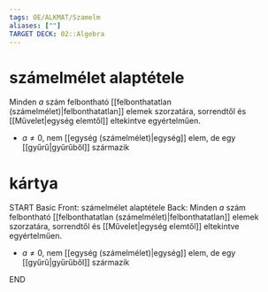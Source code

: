 ```yaml
---
tags: OE/ALKMAT/Szamelm 
aliases: [""]
TARGET DECK: 02::Algebra
---
```


# számelmélet alaptétele
Minden $a$ szám felbontható [[felbonthatatlan (számelmélet)|felbonthatatlan]] elemek szorzatára, sorrendtől és [[Művelet|egység elemtől]] eltekintve  egyértelműen.
- $a \ne 0$, nem [[egység (számelmélet)|egység]] elem, de egy [[gyűrű|gyűrűből]] származik

# kártya
START
Basic
Front:
számelmélet alaptétele
Back:
Minden $a$ szám felbontható [[felbonthatatlan (számelmélet)|felbonthatatlan]] elemek szorzatára, sorrendtől és [[Művelet|egység elemtől]] eltekintve  egyértelműen.
- $a \ne 0$, nem [[egység (számelmélet)|egység]] elem, de egy [[gyűrű|gyűrűből]] származik
<!--ID: 1687796903230-->
END
